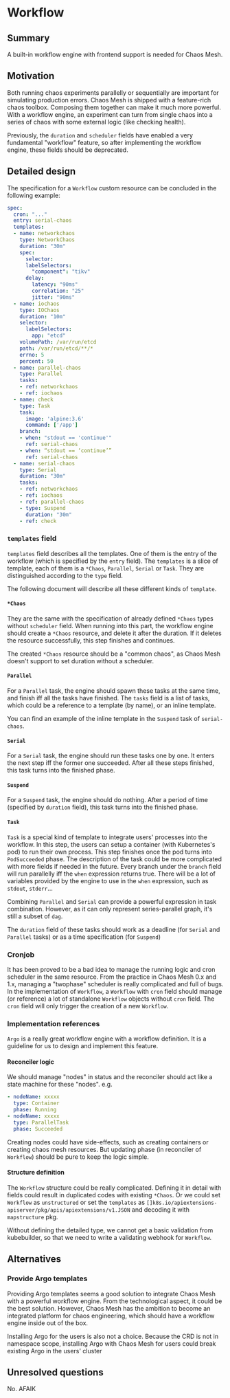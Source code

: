 # Workflow

## Summary

A built-in workflow engine with frontend support is needed for Chaos Mesh.

## Motivation

Both running chaos experiments parallelly or sequentially are important for
simulating production errors. Chaos Mesh is shipped with a feature-rich chaos
toolbox. Composing them together can make it much more powerful. With a workflow
engine, an experiment can turn from single chaos into a series of chaos with
some external logic (like checking health).

Previously, the `duration` and `scheduler` fields have enabled a very
fundamental "workflow" feature, so after implementing the workflow engine, these
fields should be deprecated.

## Detailed design

The specification for a `Workflow` custom resource can be concluded in the
following example:

```yaml
spec:
  cron: "..."
  entry: serial-chaos
  templates:
  - name: networkchaos
    type: NetworkChaos
    duration: "30m"
    spec:
      selector:
      labelSelectors:
        "component": "tikv"
      delay:
        latency: "90ms"
        correlation: "25"
        jitter: "90ms"
  - name: iochaos
    type: IOChaos
    duration: "10m"
    selector:
      labelSelectors:
        app: "etcd"
    volumePath: /var/run/etcd
    path: /var/run/etcd/**/*
    errno: 5
    percent: 50
  - name: parallel-chaos
    type: Parallel
    tasks:
    - ref: networkchaos
    - ref: iochaos
  - name: check
    type: Task
    task:
      image: 'alpine:3.6'
      command: ['/app']
    branch:
    - when: "stdout == 'continue'"
      ref: serial-chaos
    - when: “stdout == ‘continue’”
      ref: serial-chaos
  - name: serial-chaos
    type: Serial
    duration: "30m"
    tasks:
    - ref: networkchaos
    - ref: iochaos
    - ref: parallel-chaos
    - type: Suspend
      duration: "30m"
    - ref: check
```

### `templates` field

`templates` field describes all the templates. One of them is the entry of the
workflow (which is specified by the `entry` field). The `templates` is a slice
of template, each of them is a `*Chaos`, `Parallel`, `Serial` or `Task`. They
are distinguished according to the `type` field.

The following document will describe all these different kinds of `template`.

#### `*Chaos`

They are the same with the specification of already defined `*Chaos` types
without `scheduler` field. When running into this part, the workflow engine
should create a `*Chaos` resource, and delete it after the duration. If it
deletes the resource successfully, this step finishes and continues.

The created `*Chaos` resource should be a "common chaos", as Chaos Mesh doesn't
support to set duration without a scheduler.

#### `Parallel`

For a `Parallel` task, the engine should spawn these tasks at the same time, and
finish iff all the tasks have finished. The `tasks` field is a list of tasks,
which could be a reference to a template (by name), or an inline template.

You can find an example of the inline template in the `Suspend` task of
`serial-chaos`.

#### `Serial`

For a `Serial` task, the engine should run these tasks one by one. It enters the
next step iff the former one succeeded. After all these steps finished, this
task turns into the finished phase.

#### `Suspend`

For a `Suspend` task, the engine should do nothing. After a period of time
(specified by `duration` field), this task turns into the finished phase.

#### `Task`

`Task` is a special kind of template to integrate users' processes into the
workflow. In this step, the users can setup a container (with Kubernetes's pod)
to run their own process. This step finishes once the pod turns into
`PodSucceeded` phase. The description of the task could be more complicated with
more fields if needed in the future. Every branch under the `branch` field will
run parallelly iff the `when` expression returns true. There will be a lot of
variables provided by the engine to use in the `when` expression, such as
`stdout`, `stderr`...

Combining `Parallel` and `Serial` can provide a powerful expression in task
combination. However, as it can only represent series-parallel graph, it's still
a subset of `dag`.

The `duration` field of these tasks should work as a deadline (for `Serial` and
`Parallel` tasks) or as a time specification (for `Suspend`)

### Cronjob

It has been proved to be a bad idea to manage the running logic and cron
scheduler in the same resource. From the practice in Chaos Mesh 0.x and 1.x,
managing a "twophase" scheduler is really complicated and full of bugs. In the
implementation of `Workflow`, a `Workflow` with `cron` field should manage (or
reference) a lot of standalone `Workflow` objects without `cron` field. The
`cron` field will only trigger the creation of a new `Workflow`.

### Implementation references

`Argo` is a really great workflow engine with a workflow definition. It is a
guideline for us to design and implement this feature.

#### Reconciler logic

We should manage "nodes" in status and the reconciler should act like a state
machine for these "nodes". e.g.

```yaml
- nodeName: xxxxx
  type: Container
  phase: Running
- nodeName: xxxxx
  type: ParallelTask
  phase: Succeeded
```

Creating nodes could have side-effects, such as creating containers or creating
chaos mesh resources. But updating phase (in reconciler of `Workflow`) should be
pure to keep the logic simple.

#### Structure definition

The `Workflow` structure could be really complicated. Defining it in detail with
fields could result in duplicated codes with existing `*Chaos`. Or we could set
`Workflow` as `unstructured` or set the `templates` as
`[]k8s.io/apiextensions-apiserver/pkg/apis/apiextensions/v1.JSON` and decoding
it with `mapstructure` pkg.

Without defining the detailed type, we cannot get a basic validation from
kubebuilder, so that we need to write a validating webhook for `Workflow`.

## Alternatives

### Provide Argo templates

Providing Argo templates seems a good solution to integrate Chaos Mesh with a
powerful workflow engine. From the technological aspect, it could be the best
solution. However, Chaos Mesh has the ambition to become an integrated platform
for chaos engineering, which should have a workflow engine inside out of the
box.

Installing Argo for the users is also not a choice. Because the CRD is not in
namespace scope, installing Argo with Chaos Mesh for users could break existing
Argo in the users' cluster

## Unresolved questions

No. AFAIK
